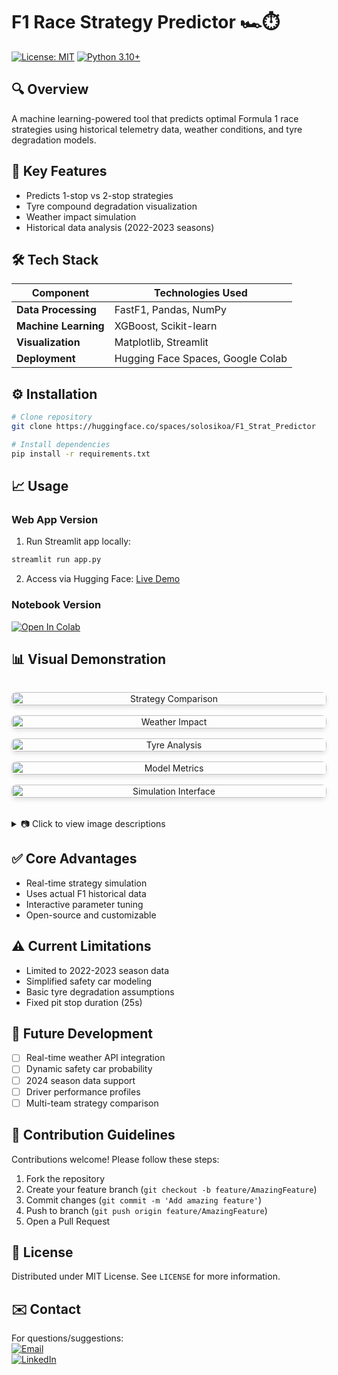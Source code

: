 # F1 Race Strategy Predictor 🏎️⏱️

[![License: MIT](https://img.shields.io/badge/License-MIT-yellow.svg)](https://opensource.org/licenses/MIT)
[![Python 3.10+](https://img.shields.io/badge/Python-3.10%2B-blue.svg)](https://www.python.org/)

## 🔍 Overview
A machine learning-powered tool that predicts optimal Formula 1 race strategies using historical telemetry data, weather conditions, and tyre degradation models.

## 🚀 Key Features
- Predicts 1-stop vs 2-stop strategies
- Tyre compound degradation visualization
- Weather impact simulation
- Historical data analysis (2022-2023 seasons)

## 🛠️ Tech Stack
| Component              | Technologies Used                             |
|------------------------|-----------------------------------------------|
| **Data Processing**    | FastF1, Pandas, NumPy                         |
| **Machine Learning**   | XGBoost, Scikit-learn                         |
| **Visualization**      | Matplotlib, Streamlit                         |
| **Deployment**         | Hugging Face Spaces, Google Colab             |

## ⚙️ Installation
```bash
# Clone repository
git clone https://huggingface.co/spaces/solosikoa/F1_Strat_Predictor 

# Install dependencies
pip install -r requirements.txt
```

## 📈 Usage
### Web App Version
1. Run Streamlit app locally:
```bash
streamlit run app.py
```
2. Access via Hugging Face: [Live Demo](https://huggingface.co/spaces/solosikoa/F1_Strat_Predictor)

### Notebook Version
[![Open In Colab](https://colab.research.google.com/assets/colab-badge.svg)](https://colab.research.google.com/drive/1yfHjxNLwwg1hlrkd3ssgE71MguS3S-dD?usp=sharing)

## 📊 Visual Demonstration
<div align="center" style="display: grid; grid-template-columns: repeat(auto-fit, minmax(250px, 1fr)); gap: 1rem; margin: 2rem 0;">
  <a href="assets/a.png" target="_blank">
    <img src="assets/a.png" alt="Strategy Comparison" loading="lazy" style="width:100%; border-radius:8px; box-shadow:0 4px 6px rgba(0,0,0,0.1);">
  </a>
  <a href="assets/b.png" target="_blank">
    <img src="assets/b.png" alt="Weather Impact" loading="lazy" style="width:100%; border-radius:8px; box-shadow:0 4px 6px rgba(0,0,0,0.1);">
  </a>
  <a href="assets/c.png" target="_blank">
    <img src="assets/c.png" alt="Tyre Analysis" loading="lazy" style="width:100%; border-radius:8px; box-shadow:0 4px 6px rgba(0,0,0,0.1);">
  </a>
  <a href="assets/d.png" target="_blank">
    <img src="assets/d.png" alt="Model Metrics" loading="lazy" style="width:100%; border-radius:8px; box-shadow:0 4px 6px rgba(0,0,0,0.1);">
  </a>
  <a href="assets/e.png" target="_blank">
    <img src="assets/e.png" alt="Simulation Interface" loading="lazy" style="width:100%; border-radius:8px; box-shadow:0 4px 6px rgba(0,0,0,0.1);">
  </a>
</div>

<details>
<summary>📷 Click to view image descriptions</summary>

1. **Strategy Comparison** - Direct overlay of 1-stop vs 2-stop lap times  
2. **Weather Impact** - Wet vs dry condition performance delta  
3. **Tyre Analysis** - Degradation patterns across compounds  
4. **Model Metrics** - R² score and prediction speed details  
5. **Simulation Interface** - User-adjustable parameters panel

</details>

## ✅ Core Advantages
- Real-time strategy simulation
- Uses actual F1 historical data
- Interactive parameter tuning
- Open-source and customizable

## ⚠️ Current Limitations
- Limited to 2022-2023 season data
- Simplified safety car modeling
- Basic tyre degradation assumptions
- Fixed pit stop duration (25s)

## 🔮 Future Development
- [ ] Real-time weather API integration
- [ ] Dynamic safety car probability
- [ ] 2024 season data support
- [ ] Driver performance profiles
- [ ] Multi-team strategy comparison

## 🤝 Contribution Guidelines
Contributions welcome! Please follow these steps:
1. Fork the repository
2. Create your feature branch (`git checkout -b feature/AmazingFeature`)
3. Commit changes (`git commit -m 'Add amazing feature'`)
4. Push to branch (`git push origin feature/AmazingFeature`)
5. Open a Pull Request

## 📜 License
Distributed under MIT License. See `LICENSE` for more information.

## ✉️ Contact
For questions/suggestions:  
[![Email](https://img.shields.io/badge/Email-YourName%40domain.com-blue)](mailto:yourname@domain.com)  
[![LinkedIn](https://img.shields.io/badge/LinkedIn-YourProfile-blue)](https://linkedin.com/in/yourprofile)
